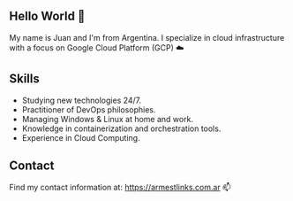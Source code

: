 ## Hello World 👋

My name is Juan and I'm from Argentina. I specialize in cloud infrastructure with a focus on Google Cloud Platform (GCP) ☁️

## Skills
- Studying new technologies 24/7.
- Practitioner of DevOps philosophies.
- Managing Windows & Linux at home and work.
- Knowledge in containerization and orchestration tools.
- Experience in Cloud Computing.

## Contact 
Find my contact information at: https://armestlinks.com.ar 📫

<!--
**ArmestLinks/ArmestLinks** is a ✨ _special_ ✨ repository because its `README.md` (this file) appears on your GitHub profile.

Here are some ideas to get you started:

- 🔭 I’m currently working on ...
- 🌱 I’m currently learning ...
- 👯 I’m looking to collaborate on ...
- 🤔 I’m looking for help with ...
- 💬 Ask me about ...
- 📫 How to reach me: ...
- 😄 Pronouns: ...
- ⚡ Fun fact: ...
-->
